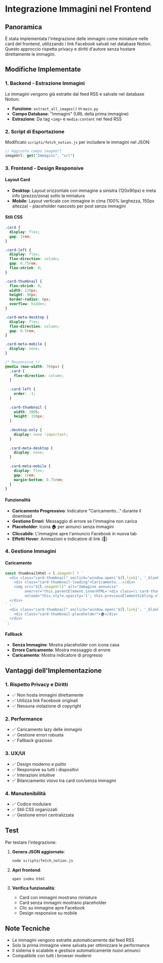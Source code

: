 # Integrazione Immagini nel Frontend

## Panoramica

È stata implementata l'integrazione delle immagini come miniature nelle card del frontend, utilizzando i link Facebook salvati nel database Notion. Questo approccio rispetta privacy e diritti d'autore senza hostare direttamente le immagini.

## Modifiche Implementate

### 1. Backend - Estrazione Immagini

Le immagini vengono già estratte dal feed RSS e salvate nel database Notion:
- **Funzione**: `extract_all_images()` in `main.py`
- **Campo Database**: "Immagini" (URL della prima immagine)
- **Estrazione**: Da tag `<img>` e `media:content` nei feed RSS

### 2. Script di Esportazione

Modificato `scripts/fetch_notion.js` per includere le immagini nel JSON:
```javascript
// Aggiunto campo imageUrl
imageUrl: get("Immagini", "url")
```

### 3. Frontend - Design Responsive

#### Layout Card
- **Desktop**: Layout orizzontale con immagine a sinistra (120x90px) e meta info (prezzo/zona) sotto la miniatura
- **Mobile**: Layout verticale con immagine in cima (100% larghezza, 150px altezza) - placeholder nascosto per post senza immagini

#### Stili CSS
```css
.card {
  display: flex;
  gap: 1rem;
}

.card-left {
  display: flex;
  flex-direction: column;
  gap: 0.75rem;
  flex-shrink: 0;
}

.card-thumbnail {
  flex-shrink: 0;
  width: 120px;
  height: 90px;
  border-radius: 8px;
  overflow: hidden;
}

.card-meta-desktop {
  display: flex;
  flex-direction: column;
  gap: 0.5rem;
}

.card-meta-mobile {
  display: none;
}

/* Responsive */
@media (max-width: 768px) {
  .card {
    flex-direction: column;
  }
  
  .card-left {
    order: -1;
  }
  
  .card-thumbnail {
    width: 100%;
    height: 150px;
  }
  
  .desktop-only {
    display: none !important;
  }
  
  .card-meta-desktop {
    display: none;
  }
  
  .card-meta-mobile {
    display: flex;
    gap: 1rem;
    margin-bottom: 0.75rem;
  }
}
```

#### Funzionalità
- **Caricamento Progressivo**: Indicatore "Caricamento..." durante il download
- **Gestione Errori**: Messaggio di errore se l'immagine non carica
- **Placeholder**: Icona 🏠 per annunci senza immagini
- **Cliccabile**: L'immagine apre l'annuncio Facebook in nuova tab
- **Effetti Hover**: Animazioni e indicatore di link (🔗)

### 4. Gestione Immagini

#### Caricamento
```javascript
const thumbnailHtml = l.imageUrl ? `
  <div class="card-thumbnail" onclick="window.open('${l.link}', '_blank')">
    <div class="card-thumbnail-loading">Caricamento...</div>
    <img src="${l.imageUrl}" alt="Immagine annuncio" 
         onerror="this.parentElement.innerHTML='<div class=\\'card-thumbnail-error\\'>Errore caricamento</div>'"
         onload="this.style.opacity='1'; this.previousElementSibling.style.display='none';">
  </div>
` : `
  <div class="card-thumbnail" onclick="window.open('${l.link}', '_blank')">
    <div class="card-thumbnail-placeholder">🏠</div>
  </div>
`;
```

#### Fallback
- **Senza Immagine**: Mostra placeholder con icona casa
- **Errore Caricamento**: Mostra messaggio di errore
- **Caricamento**: Mostra indicatore di progresso

## Vantaggi dell'Implementazione

### 1. Rispetto Privacy e Diritti
- ✅ Non hosta immagini direttamente
- ✅ Utilizza link Facebook originali
- ✅ Nessuna violazione di copyright

### 2. Performance
- ✅ Caricamento lazy delle immagini
- ✅ Gestione errori robusta
- ✅ Fallback grazioso

### 3. UX/UI
- ✅ Design moderno e pulito
- ✅ Responsive su tutti i dispositivi
- ✅ Interazioni intuitive
- ✅ Bilanciamento visivo tra card con/senza immagini

### 4. Manutenibilità
- ✅ Codice modulare
- ✅ Stili CSS organizzati
- ✅ Gestione errori centralizzata

## Test

Per testare l'integrazione:

1. **Genera JSON aggiornato**:
   ```bash
   node scripts/fetch_notion.js
   ```

2. **Apri frontend**:
   ```bash
   open index.html
   ```

3. **Verifica funzionalità**:
   - Card con immagini mostrano miniature
   - Card senza immagini mostrano placeholder
   - Clic su immagine apre Facebook
   - Design responsive su mobile

## Note Tecniche

- Le immagini vengono estratte automaticamente dal feed RSS
- Solo la prima immagine viene salvata per ottimizzare le performance
- Il sistema è scalabile e gestisce automaticamente nuovi annunci
- Compatibile con tutti i browser moderni
